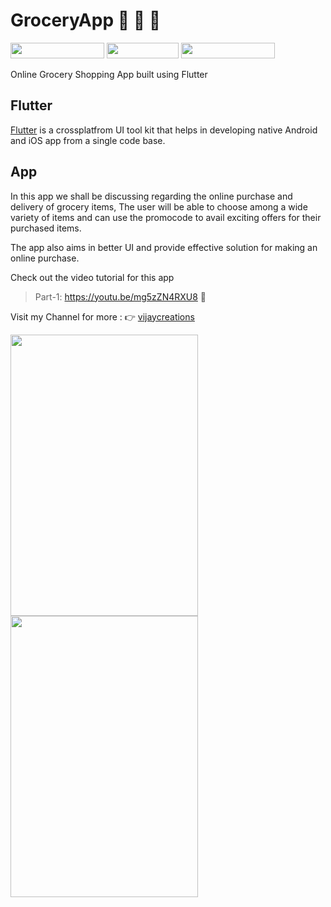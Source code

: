 # GroceryApp  :pineapple:  :cherries:  :corn: 
<image src="https://user-images.githubusercontent.com/58719230/84263920-faf5f800-ab3d-11ea-924d-a1c8f3a8bae7.png" width="150" height="25"> <image src="https://user-images.githubusercontent.com/58719230/84273719-a443ea80-ab4c-11ea-956e-78b2c61a8f16.png" width="115" height="25"> <image src="https://user-images.githubusercontent.com/58719230/84273140-f0daf600-ab4b-11ea-8715-33a6a63d27df.png" width="150" height="25">


Online Grocery Shopping App built using Flutter

## Flutter
[Flutter](https://flutter.dev/) is a crossplatfrom UI tool kit that helps in developing native Android and iOS app from a single code base.


## App 
In this app we shall be discussing regarding the online purchase and delivery of grocery items, The user will be able to choose among a wide variety of items and can use the promocode to avail exciting offers for their purchased items.

The app also aims in better UI and provide effective solution for making an online purchase.

Check out the video tutorial for this app

>Part-1: https://youtu.be/mg5zZN4RXU8  :watermelon:


Visit my Channel for more : :point_right: [vijaycreations](https://www.youtube.com/channel/UCBC_Z7jla1GSITcqLKAtPxQ)

<image src="https://user-images.githubusercontent.com/58719230/83389079-38a3a400-a40d-11ea-8c0a-ae28f2a867ea.gif" width="300" height="450"> <image src="https://user-images.githubusercontent.com/58719230/85201765-93029700-b31f-11ea-99db-a937e179e4c5.png" width="300" height="450"> 
